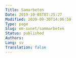 ```yaml
---
Title: Samarbeten
Date: 2019-10-05T07:25:27
Modified: 2020-09-30T14:06:58
Type: page
Slug: om-sunet/sammarbeten
Status: published
Authors: 
Lang: sv
Translation: false
---
```



